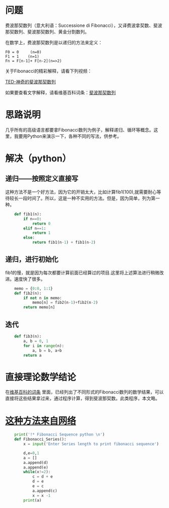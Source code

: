 # 问题

费波那契数列（意大利语：Successione di Fibonacci），又译费波拿契数、斐波那契数列、斐波那契数列、黄金分割数列。

在数学上，费波那契数列是以递归的方法来定义：

    F0 = 0     (n=0)
    F1 = 1    (n=1)
    Fn = F[n-1]+ F[n-2](n=>2)

关于Fibonacci的精彩解释，请看下列视频：

[TED-神奇的斐波那契数列](http://swf.ws.126.net/openplayer/v02/-0-2_M9HKRT25D_M9HNA0UNO-vimg1_ws_126_net//image/snapshot_movie/2014/1/6/L/M9HNA8H6L-.swf)

如果要查看文字解释，请看维基百科词条：[斐波那契数列](http://zh.wikipedia.org/wiki/%E6%96%90%E6%B3%A2%E9%82%A3%E5%A5%91%E6%95%B0%E5%88%97)

# 思路说明

几乎所有的高级语言都要拿Fibonacci数列为例子，解释递归、循环等概念。这里，我要用Python来演示一下，各种不同的写法，供参考。

# 解决（python）

## 递归——按照定义直接写

这种方法不是一个好方法，因为它的开销太大，比如计算fib1(100),就需要耐心等待较长一段时间了。所以，这是一种不实用的方法。但是，因为简单，列为第一种。
```python
    def fib1(n):
        if n==0:
            return 0
        elif n==1:
            return 1
        else:
            return fib1(n-1) + fib1(n-2)
```

## 递归，进行初始化

fib1的慢，就是因为每次都要计算前面已经算过的项目.这里将上述算法进行稍微改进。速度快了很多。
```python
    memo = {0:0, 1:1}
    def fib2(n):
        if not n in memo:
            memo[n] = fib2(n-1)+fib2(n-2)
        return memo[n]
```
## 迭代
```python
    def fib3(n):
        a, b = 0, 1
        for i in range(n):
            a, b = b, a+b
        return a
```
# 直接理论数学结论

在[维基百科的词条](http://zh.wikipedia.org/wiki/%E6%96%90%E6%B3%A2%E9%82%A3%E5%A5%91%E6%95%B0%E5%88%97) 里面，已经列出了不同形式的Fibonacci数列的数学结果，可以直接将这些结果拿过来，通过程序计算，得到斐波那契数。此类程序，本文略。

# [这种方法来自网络](http://www.cprogramto.com/fibonacci-sequence-python-code/)
```python
    print('!* Fibonacci Sequence python \n')
    def Fibonacci_Series():
        x = input('Enter Series length to print fibonacci sequence')

        d,e=0,1
        a = []
        a.append(d)
        a.append(e)
        while(x!=2):
            c = d + e
            d = e
            e = c
            a.append(c)
            x = x -1
        print(a)
```
